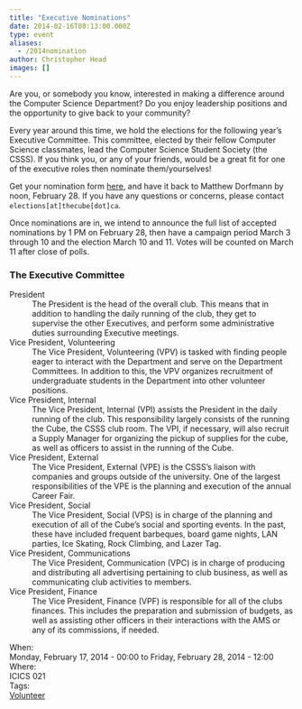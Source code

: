 ```yaml
---
title: "Executive Nominations"
date: 2014-02-16T08:13:00.000Z
type: event
aliases:
  - /2014nomination
author: Christopher Head
images: []
---
```


<div class="field field-name-body field-type-text-with-summary field-label-hidden"><div class="field-items"><div class="field-item even"><p>Are you, or somebody you know, interested in making a difference around the Computer Science Department?  Do you enjoy leadership positions and the opportunity to give back to your community?</p>
<p>Every year around this time, we hold the elections for the following year&#x2019;s Executive Committee.  This committee, elected by their fellow Computer Science classmates, lead the Computer Science Student Society (the CSSS).  If you think you, or any of your friends, would be a great fit for one of the executive roles then nominate them/yourselves!</p>
<p>Get your nomination form <a href="/files/2014nomination.pdf">here</a>, and have it back to Matthew Dorfmann by noon, February 28. If you have any questions or concerns, please contact <code>elections[at]thecube[dot]ca</code>.</p>
<p>Once nominations are in, we intend to announce the full list of accepted nominations by 1 PM on February 28, then have a campaign period March 3 through 10 and the election March 10 and 11. Votes will be counted on March 11 after close of polls.</p>
<h3>The Executive Committee</h3>
<dl>
<dt>President</dt>
<dd>The President is the head of the overall club. This means that in addition to handling the daily running of the club, they get to supervise the other Executives, and perform some administrative duties surrounding Executive meetings.</dd>
<dt>Vice President, Volunteering</dt>
<dd>The Vice President, Volunteering (VPV) is tasked with finding people eager to interact with the Department and serve on the Department Committees. In addition to this, the VPV organizes recruitment of undergraduate students in the Department into other volunteer positions.</dd>
<dt>Vice President, Internal</dt>
<dd>The Vice President, Internal (VPI) assists the President in the daily running of the club. This responsibility largely consists of the running the Cube, the CSSS club room. The VPI, if necessary, will also recruit a Supply Manager for organizing the pickup of supplies for the cube, as well as officers to assist in the running of the Cube.</dd>
<dt>Vice President, External</dt>
<dd>The Vice President, External (VPE) is the CSSS&#x2019;s liaison with companies and groups outside of the university. One of the largest responsibilities of the VPE is the planning and execution of the annual Career Fair.</dd>
<dt>Vice President, Social</dt>
<dd>The Vice President, Social (VPS) is in charge of the planning and execution of all of the Cube&#x2019;s social and sporting events. In the past, these have included frequent barbeques, board game nights, LAN parties, Ice Skating, Rock Climbing, and Lazer Tag.</dd>
<dt>Vice President, Communications</dt>
<dd>The Vice President, Communication (VPC) is in charge of producing and distributing all advertising pertaining to club business, as well as communicating club activities to members.</dd>
<dt>Vice President, Finance</dt>
<dd>The Vice President, Finance (VPF) is responsible for all of the clubs finances. This includes the preparation and submission of budgets, as well as assisting other officers in their interactions with the AMS or any of its commissions, if needed.</dd>
</dl>
</div></div></div><div class="field field-name-field-dates field-type-datetime field-label-above"><div class="field-label">When:&#xA0;</div><div class="field-items"><div class="field-item even"><span class="date-display-range"><span class="date-display-start">Monday, February 17, 2014 - 00:00</span> to <span class="date-display-end">Friday, February 28, 2014 - 12:00</span></span></div></div></div><div class="field field-name-field-location field-type-text field-label-above"><div class="field-label">Where:&#xA0;</div><div class="field-items"><div class="field-item even">ICICS 021</div></div></div>    <footer>
    <div class="field field-name-field-tags field-type-taxonomy-term-reference field-label-above"><div class="field-label">Tags:&#xA0;</div><div class="field-items"><div class="field-item even"><a href="/club/volunteer">Volunteer</a></div></div></div>      </footer>
